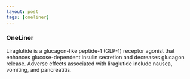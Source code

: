 ```yaml
---
layout: post
tags: [oneliner]
---
```



### OneLiner

Liraglutide is a glucagon-like peptide-1 (GLP-1) receptor agonist that enhances glucose-dependent insulin secretion and decreases glucagon release. Adverse effects associated with liraglutide include nausea, vomiting, and pancreatitis.
